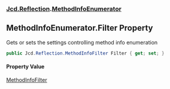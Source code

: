 ### [Jcd.Reflection](Jcd.Reflection.md 'Jcd.Reflection').[MethodInfoEnumerator](MethodInfoEnumerator.md 'Jcd.Reflection.MethodInfoEnumerator')

## MethodInfoEnumerator.Filter Property

Gets or sets the settings controlling method info enumeration

```csharp
public Jcd.Reflection.MethodInfoFilter Filter { get; set; }
```

#### Property Value

[MethodInfoFilter](MethodInfoFilter.md 'Jcd.Reflection.MethodInfoFilter')